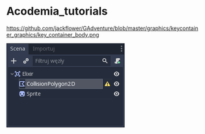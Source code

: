 # Acodemia_tutorials
https://github.com/jackflower/GAdventure/blob/master/graphics/keycontainer_graphics/key_container_body.png

![Scene Elixir](https://github.com/jackflower/Acodemia_tutorials/blob/master/graphics/graphics_010.png)
